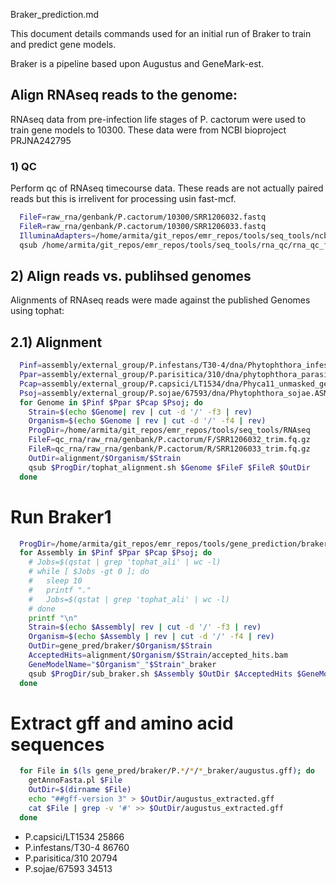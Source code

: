 
Braker_prediction.md

This document details commands used for an initial run of Braker to train and
predict gene models.

Braker is a pipeline based upon Augustus and GeneMark-est.



## Align RNAseq reads to the genome:

RNAseq data from pre-infection life stages of P. cactorum were used to train gene
models to 10300. These data were from NCBI bioproject PRJNA242795

### 1) QC

Perform qc of RNAseq timecourse data. These reads are not actually paired reads
but this is irrelivent for processing usin fast-mcf.

```bash
  FileF=raw_rna/genbank/P.cactorum/10300/SRR1206032.fastq
  FileR=raw_rna/genbank/P.cactorum/10300/SRR1206033.fastq
  IlluminaAdapters=/home/armita/git_repos/emr_repos/tools/seq_tools/ncbi_adapters.fa
  qsub /home/armita/git_repos/emr_repos/tools/seq_tools/rna_qc/rna_qc_fastq-mcf.sh $FileF $FileR $IlluminaAdapters RNA
```

## 2) Align reads vs. publihsed genomes
Alignments of RNAseq reads were made against the published Genomes using tophat:

## 2.1) Alignment

```bash
  Pinf=assembly/external_group/P.infestans/T30-4/dna/Phytophthora_infestans.ASM14294v1.26.dna.genome.parsed.fa
  Ppar=assembly/external_group/P.parisitica/310/dna/phytophthora_parasitica_inra_310.i2.scaffolds.genome.parsed.fa
  Pcap=assembly/external_group/P.capsici/LT1534/dna/Phyca11_unmasked_genomic_scaffolds.fasta
  Psoj=assembly/external_group/P.sojae/67593/dna/Phytophthora_sojae.ASM14975v1.26.dna.genome.parsed.fa
  for Genome in $Pinf $Ppar $Pcap $Psoj; do
    Strain=$(echo $Genome| rev | cut -d '/' -f3 | rev)
    Organism=$(echo $Genome | rev | cut -d '/' -f4 | rev)
    ProgDir=/home/armita/git_repos/emr_repos/tools/seq_tools/RNAseq
    FileF=qc_rna/raw_rna/genbank/P.cactorum/F/SRR1206032_trim.fq.gz
    FileR=qc_rna/raw_rna/genbank/P.cactorum/R/SRR1206033_trim.fq.gz
    OutDir=alignment/$Organism/$Strain
    qsub $ProgDir/tophat_alignment.sh $Genome $FileF $FileR $OutDir
  done
```


# Run Braker1

```bash
  ProgDir=/home/armita/git_repos/emr_repos/tools/gene_prediction/braker1
  for Assembly in $Pinf $Ppar $Pcap $Psoj; do
    # Jobs=$(qstat | grep 'tophat_ali' | wc -l)
    # while [ $Jobs -gt 0 ]; do
    #   sleep 10
    #   printf "."
    #   Jobs=$(qstat | grep 'tophat_ali' | wc -l)
    # done
    printf "\n"
    Strain=$(echo $Assembly| rev | cut -d '/' -f3 | rev)
    Organism=$(echo $Assembly | rev | cut -d '/' -f4 | rev)
    OutDir=gene_pred/braker/$Organism/$Strain
    AcceptedHits=alignment/$Organism/$Strain/accepted_hits.bam
    GeneModelName="$Organism"_"$Strain"_braker
    qsub $ProgDir/sub_braker.sh $Assembly $OutDir $AcceptedHits $GeneModelName
  done
```

# Extract gff and amino acid sequences

```bash
  for File in $(ls gene_pred/braker/P.*/*/*_braker/augustus.gff); do
    getAnnoFasta.pl $File
    OutDir=$(dirname $File)
    echo "##gff-version 3" > $OutDir/augustus_extracted.gff
    cat $File | grep -v '#' >> $OutDir/augustus_extracted.gff
  done
```

* P.capsici/LT1534
  25866
* P.infestans/T30-4
  86760
* P.parisitica/310
  20794
* P.sojae/67593
  34513
